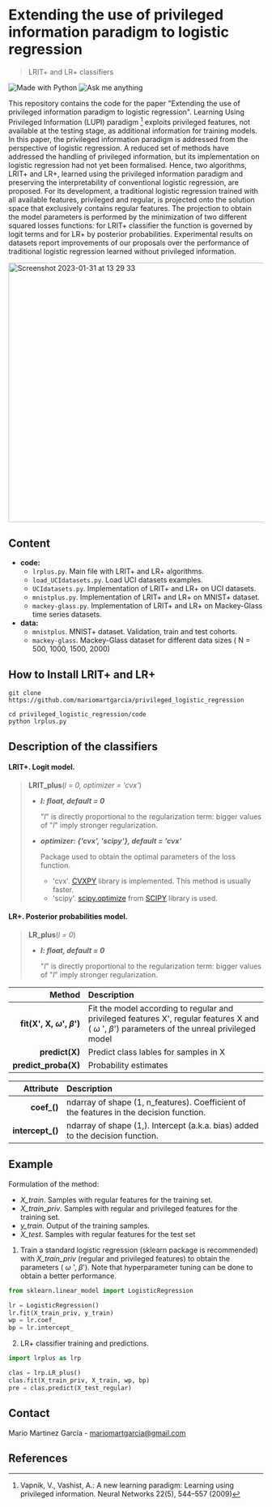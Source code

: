 # Extending the use of privileged information paradigm to logistic regression
> LRIT+ and LR+ classifiers

[python-img]: https://img.shields.io/badge/Made%20with-Python-blue
[ama-img]: https://img.shields.io/badge/Ask%20me-anything-yellowgreen

![Made with Python][python-img]
![Ask me anything][ama-img]

This repository contains the code for the paper "Extending the use of privileged information paradigm to logistic regression". Learning Using Privileged Information (LUPI) paradigm [^1] exploits privileged features, not available at the testing stage, as additional information for training models. In this paper, the privileged information paradigm is addressed from the perspective of logistic regression. A reduced set of methods have addressed the handling of privileged information, but its implementation on logistic regression had not yet been formalised. Hence, two algorithms, LRIT+ and LR+, learned using the privileged information paradigm and preserving the interpretability of conventional logistic regression, are proposed. For its development, a traditional logistic regression trained with all available features, privileged and regular, is projected onto the solution space that exclusively contains regular features. The projection to obtain the model parameters is performed by the minimization of two different squared losses functions: for LRIT+ classifier the function is governed by logit terms and for LR+  by posterior probabilities. Experimental results on datasets report improvements of our proposals over the performance of traditional logistic regression learned without privileged information.

<img width="512" alt="Screenshot 2023-01-31 at 13 29 33" src="https://user-images.githubusercontent.com/63496191/215760145-fa62ca77-d303-4ddd-a563-033d44a7fbfa.png">


## Content

- **code:**
  - `lrplus.py`. Main file with LRIT+ and LR+ algorithms.
  - `load_UCIdatasets.py`. Load UCI datasets examples.
  - `UCIdatasets.py`. Implementation of LRIT+ and LR+ on UCI datasets.
  - `mnistplus.py`. Implementation of LRIT+ and LR+ on MNIST+ dataset.
  - `mackey-glass.py`. Implementation of LRIT+ and LR+ on Mackey-Glass time series datasets.
- **data:**
  - `mnistplus`. MNIST+ dataset. Validation, train and test cohorts.
  - `mackey-glass`.   Mackey-Glass dataset for different data sizes ( N = 500, 1000, 1500, 2000)



## How to Install LRIT+ and LR+



```git
git clone https://github.com/mariomartgarcia/privileged_logistic_regression
```

```git
cd privileged_logistic_regression/code
python lrplus.py
```

## Description of the classifiers

#### LRIT+. Logit model.

>**LRIT_plus**(_l = 0, optimizer = 'cvx'_)
>
>  - **_l: float, default = 0_**
>  
>    "_l_" is directly proportional to the regularization term: bigger values of "_l_" imply stronger regularization.
>    
>  - **_optimizer: {'cvx', 'scipy'}, default = 'cvx'_**
>  
>    Package used to obtain the optimal parameters of the loss function.
>    - 'cvx'. [CVXPY](https://www.cvxpy.org/tutorial/intro/index.html) library is implemented. This method is usually faster.
>    - 'scipy'. [scipy.optimize](https://docs.scipy.org/doc/scipy/reference/generated/scipy.optimize.minimize.html) from [SCIPY](https://docs.scipy.org/doc/scipy/index.html) library is used.




#### LR+. Posterior probabilities model.

>**LR_plus**(_l = 0_)
>
>  - **_l: float, default = 0_**
>  
>    "_l_" is directly proportional to the regularization term: bigger values of "_l_" imply stronger regularization.
> 


| Method | Description | 
| -----: | :--- | 
|   **fit(X', X, $\omega$', $\beta$')**     |    Fit the model according to regular and privileged features X', regular features X and  ( $\omega$ ', $\beta$') parameters of the unreal privileged model  |  
|   **predict(X)**      |    Predict class lables for samples in X   | 
|    **predict_proba(X)**     |   Probability estimates    | 

| Attribute | Description | 
| -----: | :--- | 
|      **coef_()**    | ndarray of shape (1, n_features).  Coefficient of the features in the decision function.    | 
|    **intercept_()**      |  ndarray of shape (1,).   Intercept (a.k.a. bias) added to the decision function.   | 
    
## Example 

Formulation of the method:

- _X_train_. Samples with regular features for the training set. 
- _X_train_priv_. Samples with regular and privileged features for the training set. 
- _y_train_. Output of the training samples.
- _X_test_. Samples with regular features for the test set


1. Train a standard logistic regression (sklearn package is recommended) with _X_train_priv_ (regular and privileged features) to obtain the parameters ( $\omega$ ', $\beta$'). Note that hyperparameter tuning can be done to obtain a better performance.


```python
from sklearn.linear_model import LogisticRegression

lr = LogisticRegression()
lr.fit(X_train_priv, y_train)
wp = lr.coef_
bp = lr.intercept_
```

2. LR+ classifier training and predictions.

```python
import lrplus as lrp

clas = lrp.LR_plus()
clas.fit(X_train_priv, X_train, wp, bp)
pre = clas.predict(X_test_regular)
```

## Contact

Mario Martinez García - mariomartgarcia@gmail.com

## References

[^1]: Vapnik, V., Vashist, A.: A new learning paradigm: Learning using privileged information. Neural Networks 22(5), 544–557 (2009)
  
  
  

